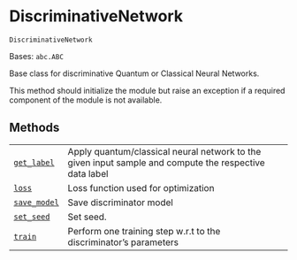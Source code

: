 # DiscriminativeNetwork

<span id="undefined" />

`DiscriminativeNetwork`

Bases: `abc.ABC`

Base class for discriminative Quantum or Classical Neural Networks.

This method should initialize the module but raise an exception if a required component of the module is not available.

## Methods

|                                                                                                                                                                                                                                           |                                                                                                        |
| ----------------------------------------------------------------------------------------------------------------------------------------------------------------------------------------------------------------------------------------- | ------------------------------------------------------------------------------------------------------ |
| [`get_label`](qiskit.aqua.components.neural_networks.DiscriminativeNetwork.get_label#qiskit.aqua.components.neural_networks.DiscriminativeNetwork.get_label "qiskit.aqua.components.neural_networks.DiscriminativeNetwork.get_label")     | Apply quantum/classical neural network to the given input sample and compute the respective data label |
| [`loss`](qiskit.aqua.components.neural_networks.DiscriminativeNetwork.loss#qiskit.aqua.components.neural_networks.DiscriminativeNetwork.loss "qiskit.aqua.components.neural_networks.DiscriminativeNetwork.loss")                         | Loss function used for optimization                                                                    |
| [`save_model`](qiskit.aqua.components.neural_networks.DiscriminativeNetwork.save_model#qiskit.aqua.components.neural_networks.DiscriminativeNetwork.save_model "qiskit.aqua.components.neural_networks.DiscriminativeNetwork.save_model") | Save discriminator model                                                                               |
| [`set_seed`](qiskit.aqua.components.neural_networks.DiscriminativeNetwork.set_seed#qiskit.aqua.components.neural_networks.DiscriminativeNetwork.set_seed "qiskit.aqua.components.neural_networks.DiscriminativeNetwork.set_seed")         | Set seed.                                                                                              |
| [`train`](qiskit.aqua.components.neural_networks.DiscriminativeNetwork.train#qiskit.aqua.components.neural_networks.DiscriminativeNetwork.train "qiskit.aqua.components.neural_networks.DiscriminativeNetwork.train")                     | Perform one training step w\.r.t to the discriminator’s parameters                                     |
